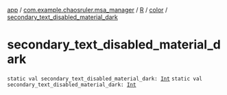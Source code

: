 [app](../../../index.md) / [com.example.chaosruler.msa_manager](../../index.md) / [R](../index.md) / [color](index.md) / [secondary_text_disabled_material_dark](.)

# secondary_text_disabled_material_dark

`static val secondary_text_disabled_material_dark: `[`Int`](https://kotlinlang.org/api/latest/jvm/stdlib/kotlin/-int/index.html)
`static val secondary_text_disabled_material_dark: `[`Int`](https://kotlinlang.org/api/latest/jvm/stdlib/kotlin/-int/index.html)